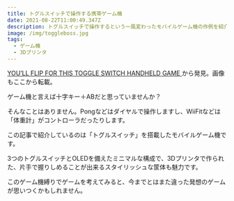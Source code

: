 ```yaml
---
title: トグルスイッチで操作する携帯ゲーム機
date: 2021-08-22T11:00:49.347Z
description: トグルスイッチで操作するという一風変わったモバイルゲーム機の作例を紹介します。
image: /img/toggleboss.jpg
tags:
  - ゲーム機
  - 3Dプリンタ
---
```

[YOU’LL FLIP FOR THIS TOGGLE SWITCH HANDHELD GAME
](https://hackaday.com/2020/03/18/youll-flip-for-this-toggle-switch-handheld-game/)から発見。画像もここから転載。


ゲーム機と言えば十字キー＋ABだと思っていませんか？

そんなことはありません。Pongなどはダイヤルで操作しますし、WiiFitなどは「体重計」がコントローラだったりします。

この記事で紹介しているのは「トグルスイッチ」を搭載したモバイルゲーム機です。

3つのトグルスイッチとOLEDを備えたミニマルな構成で、3Dプリンタで作られた、片手で握りしめることが出来るスタイリッシュな筐体も魅力です。

このゲーム機縛りでゲームを考えてみると、今までとはまた違った発想のゲームが思いつくかもしれません。
